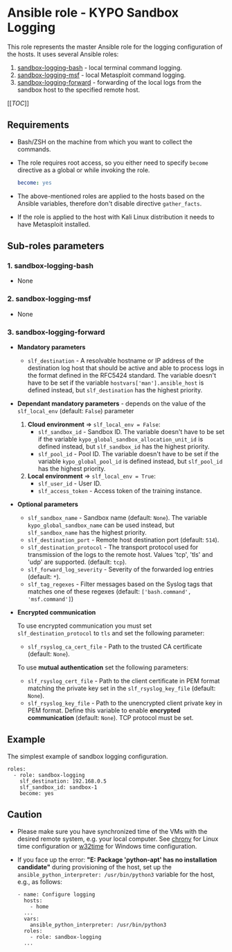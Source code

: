 # Ansible role - KYPO Sandbox Logging

This role represents the master Ansible role for the logging configuration of the hosts. It uses several Ansible roles: 

1. [sandbox-logging-bash](https://gitlab.ics.muni.cz/muni-kypo/ansible-roles/sandbox-logging-bash) - local terminal command logging.
2. [sandbox-logging-msf](https://gitlab.ics.muni.cz/muni-kypo/ansible-roles/sandbox-logging-msf) - local Metasploit command logging.
3. [sandbox-logging-forward](https://gitlab.ics.muni.cz/muni-kypo/ansible-roles/sandbox-logging-forward) - forwarding of the local logs from the sandbox host to the specified remote host. 


[[_TOC_]]

## Requirements

* Bash/ZSH on the machine from which you want to collect the commands.

* The role requires root access, so you either need to specify `become` directive as a global or while invoking the role.

    ```yml
    become: yes
    ```
* The above-mentioned roles are applied to the hosts based on the Ansible variables, therefore don't disable directive `gather_facts`.
* If the role is applied to the host with Kali Linux distribution it needs to have Metasploit installed. 


## Sub-roles parameters 

### 1. sandbox-logging-bash 

* None 

### 2. sandbox-logging-msf

* None

### 3. sandbox-logging-forward

* **Mandatory parameters**
  * `slf_destination` - A resolvable hostname or IP address of the destination log host that should be active and able to process logs in the format defined in the RFC5424 standard. The variable doesn't have to be set if the variable `hostvars['man'].ansible_host` is defined instead, but `slf_destination` has the highest priority.

* **Dependant mandatory parameters** - depends on the value of the `slf_local_env` (default: `False`) parameter
  1. **Cloud environment** => `slf_local_env = False`: 
     * `slf_sandbox_id` - Sandbox ID. The variable doesn't have to be set if the variable `kypo_global_sandbox_allocation_unit_id` is defined instead, but `slf_sandbox_id` has the highest priority.
     * `slf_pool_id` - Pool ID. The variable doesn't have to be set if the variable `kypo_global_pool_id` is defined instead, but `slf_pool_id` has the highest priority.
  2. **Local environment** => `slf_local_env = True`: 
     * `slf_user_id` - User ID.
     * `slf_access_token` - Access token of the training instance.

* **Optional parameters**
  * `slf_sandbox_name` - Sandbox name (default: `None`). The variable `kypo_global_sandbox_name` can be used instead, but `slf_sandbox_name` has the highest priority.
  * `slf_destination_port` - Remote host destination port (default: `514`).
  * `slf_destination_protocol` - The transport protocol used for transmission of the logs to the remote host. Values 'tcp', 'tls' and 'udp' are supported. (default: `tcp`).
  * `slf_forward_log_severity` - Severity of the forwarded log entries (default: `*`).
  * `slf_tag_regexes` - Filter messages based on the Syslog tags that matches one of these regexes (default: `['bash.command', 'msf.command']`)

* **Encrypted communication**

  To use encrypted communication you must set `slf_destination_protocol` to `tls` and set the following parameter:
  * `slf_rsyslog_ca_cert_file` - Path to the trusted CA certificate (default: `None`).

  To use **mutual authentication** set the following parameters:
  * `slf_rsyslog_cert_file` - Path to the client certificate in PEM format matching the private key set in the `slf_rsyslog_key_file` (default: `None`).
  * `slf_rsyslog_key_file` - Path to the unencrypted client private key in PEM format. Define this variable to enable **encrypted communication** (default: `None`). TCP protocol must be set.

## Example

The simplest example of sandbox logging configuration.

```
roles:
  - role: sandbox-logging
    slf_destination: 192.168.0.5
    slf_sandbox_id: sandbox-1
    become: yes

```

## Caution

* Please make sure you have synchronized time of the VMs with the desired remote system, e.g. your local computer. See [chrony](https://gitlab.ics.muni.cz/muni-kypo/ansible-roles/chrony) for Linux time configuration or [w32time](https://gitlab.ics.muni.cz/muni-kypo/ansible-roles/w32time) for Windows time configuration.

* If you face up the error: **"E: Package 'python-apt' has no installation candidate"** during provisioning of the host, set up the `ansible_python_interpreter: /usr/bin/python3` variable for the host, e.g., as follows: 
  ```
  - name: Configure logging 
    hosts: 
      - home
    ...  
    vars:  
      ansible_python_interpreter: /usr/bin/python3
    roles:
      - role: sandbox-logging
    ...  

  ```
